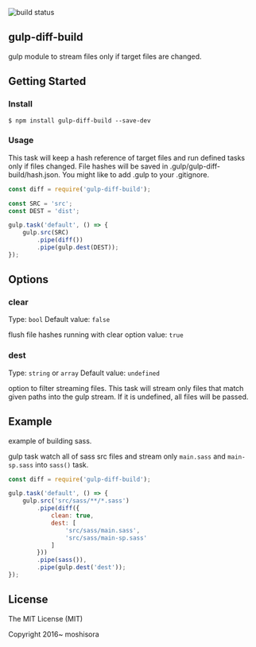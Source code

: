 ![build status](https://circleci.com/gh/moshisora/gulp-diff-build.svg?style=shield&circle-token=8a39ce8a8622dc749863c218662f9befc01642fd)

## gulp-diff-build

gulp module to stream files only if target files are changed.

## Getting Started

### Install

```
$ npm install gulp-diff-build --save-dev
```

### Usage

This task will keep a hash reference of target files and run defined tasks only if files changed.
File hashes will be saved in .gulp/gulp-diff-build/hash.json. You might like to add .gulp to your .gitignore.

```javascript
const diff = require('gulp-diff-build');

const SRC = 'src';
const DEST = 'dist';

gulp.task('default', () => {
    gulp.src(SRC)
        .pipe(diff())
        .pipe(gulp.dest(DEST));
});
```

## Options

### clear

Type: `bool` Default value: `false`

flush file hashes running with clear option value: `true`

### dest

Type: `string` or `array` Default value: `undefined`

option to filter streaming files. This task will stream only files that match given paths into the gulp stream. If it is undefined, all files will be passed.

## Example

example of building sass.

gulp task watch all of sass src files and stream only `main.sass` and `main-sp.sass` into `sass()` task.

```javascript
const diff = require('gulp-diff-build');

gulp.task('default', () => {
    gulp.src('src/sass/**/*.sass')
        .pipe(diff({
            clean: true,
            dest: [
                'src/sass/main.sass',
                'src/sass/main-sp.sass'
            ]
        }))
        .pipe(sass()),
        .pipe(gulp.dest('dest'));
});
```

## License

The MIT License (MIT)

Copyright 2016~ moshisora
